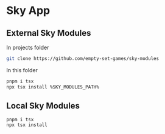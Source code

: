 # Sky App
## External Sky Modules
In projects folder
```sh
git clone https://github.com/empty-set-games/sky-modules
```

In this folder
```sh
pnpm i tsx
npx tsx install %SKY_MODULES_PATH%
```

## Local Sky Modules
```
pnpm i tsx
npx tsx install
```
